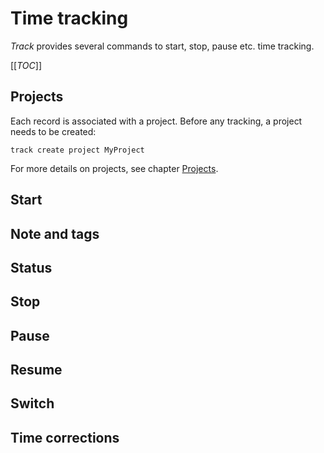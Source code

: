 # Time tracking

*Track* provides several commands to start, stop, pause etc. time tracking.

[[_TOC_]]

## Projects

Each record is associated with a project. Before any tracking, a project needs to be created:

```shell
track create project MyProject
```

For more details on projects, see chapter [Projects](./projects.md).

## Start

## Note and tags

## Status

## Stop

## Pause

## Resume

## Switch

## Time corrections
